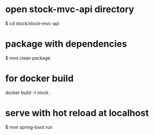 
# open stock-mvc-api directory
$ cd stock/stock-mvc-api

# package  with dependencies
$ mvn clean package

# for docker build
docker build -t stock  .

# serve with hot reload at localhost
$ mvn spring-boot run


